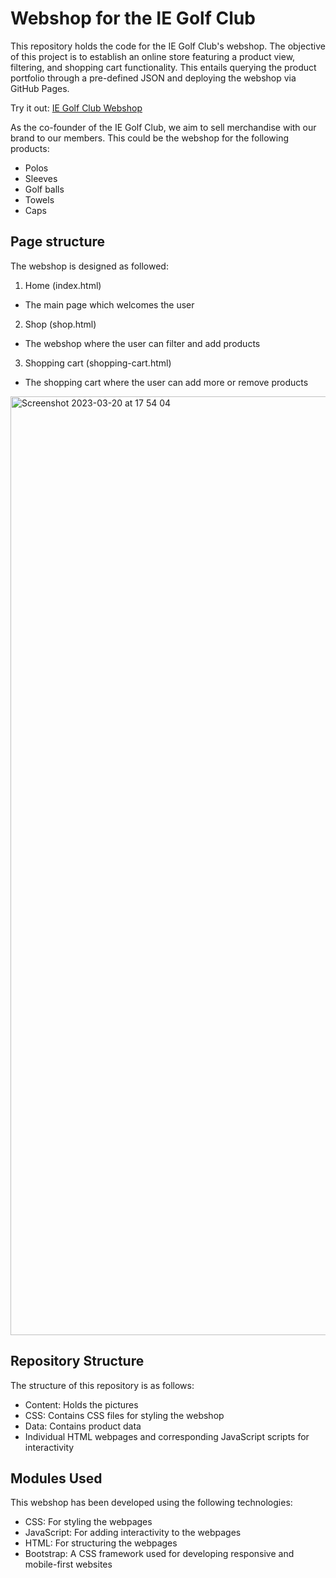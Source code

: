 # Webshop for the IE Golf Club

This repository holds the code for the IE Golf Club's webshop. The objective of this project is to establish 
an online store featuring a product view, filtering, and shopping cart functionality. This entails querying 
the product portfolio through a pre-defined JSON and deploying the webshop via GitHub Pages.

Try it out: [IE Golf Club Webshop](https://mistermakc.github.io)

As the co-founder of the IE Golf Club, we aim to sell merchandise with our brand to our members. 
This could be the webshop for the following products: 
- Polos 
- Sleeves 
- Golf balls 
- Towels 
- Caps 

## Page structure

The webshop is designed as followed:
1. Home (index.html)
  - The main page which welcomes the user
2. Shop (shop.html)
  - The webshop where the user can filter and add products
3. Shopping cart (shopping-cart.html)
  - The shopping cart where the user can add more or remove products

<img width="1502" alt="Screenshot 2023-03-20 at 17 54 04" src="https://user-images.githubusercontent.com/60471340/226412260-54a00b79-c9fe-4214-a0e5-7c866e253841.png">

## Repository Structure

The structure of this repository is as follows:

- Content: Holds the pictures
- CSS: Contains CSS files for styling the webshop
- Data: Contains product data
- Individual HTML webpages and corresponding JavaScript scripts for interactivity

## Modules Used

This webshop has been developed using the following technologies:

- CSS: For styling the webpages
- JavaScript: For adding interactivity to the webpages
- HTML: For structuring the webpages
- Bootstrap: A CSS framework used for developing responsive and mobile-first websites
